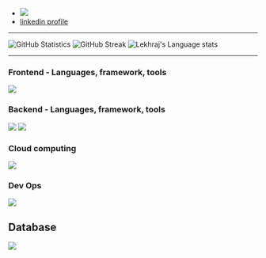 - ![](https://komarev.com/ghpvc/?username=lekhrajdinkar)   
- [linkedin profile](https://www.linkedin.com/in/lekhraj-dinkar-25872140/)

---

![GitHub Statistics](https://github-readme-stats.vercel.app/api?username=lekhrajdinkar&show_icons=true&theme=light) 
![GitHub Streak](https://github-readme-streak-stats.herokuapp.com?user=lekhrajdinkar&theme=light&date_format=M%20j%5B%2C%20Y%5D)
![Lekhraj's Language stats](https://github-readme-stats-eight-theta.vercel.app/api/top-langs/?username=lekhrajdinkar&layout=compact&langs_count=8&hide_border=true&theme=light&hide=Jupyter%20Notebook,HTML)

---

### Frontend - Languages, framework, tools
<img src="https://skillicons.dev/icons?i=angular,ts,css,html,js,redux&theme=light" />

### Backend - Languages, framework, tools
<img src="https://skillicons.dev/icons?i=java,spring,hibernate,python,django,nodejs,maven,bash,linux&theme=light" />  
<img src="https://skillicons.dev/icons?i=eclipse,idea,pycharm,vscode,git,github,postman,kafka,rabbitmq&theme=light" />

### Cloud computing
<img src="https://skillicons.dev/icons?i=aws,terraform&theme=light" />

### Dev Ops
<img src="https://skillicons.dev/icons?i=docker,kubernetes,pipeline&theme=light" />

## Database
<img src="https://skillicons.dev/icons?i=postgres,sybase,oracle&theme=light" />
